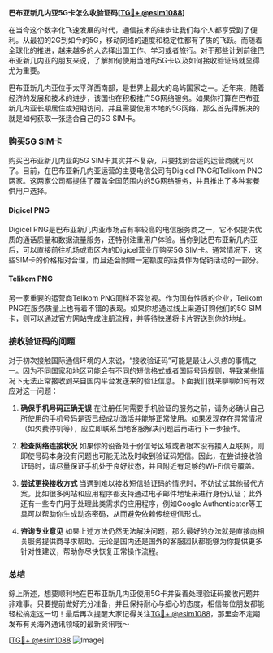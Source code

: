**巴布亚新几内亚5G卡怎么收验证码[[TG💪+ @esim1088](https://t.me/s/esim1088)]**

在当今这个数字化飞速发展的时代，通信技术的进步让我们每个人都享受到了便利。从最初的2G到如今的5G，移动网络的速度和稳定性都有了质的飞跃。而随着全球化的推进，越来越多的人选择出国工作、学习或者旅行。对于那些计划前往巴布亚新几内亚的朋友来说，了解如何使用当地的5G卡以及如何接收验证码就显得尤为重要。

巴布亚新几内亚位于太平洋西南部，是世界上最大的岛屿国家之一。近年来，随着经济的发展和技术的进步，该国也在积极推广5G网络服务。如果你打算在巴布亚新几内亚长期居住或短期访问，并且需要使用本地的5G网络，那么首先得解决的就是如何获取一张适合自己的5G SIM卡。

### 购买5G SIM卡

购买巴布亚新几内亚的5G SIM卡其实并不复杂，只要找到合适的运营商就可以了。目前，在巴布亚新几内亚运营的主要电信公司有Digicel PNG和Telikom PNG两家。这两家公司都提供了覆盖全国范围内的5G网络服务，并且推出了多种套餐供用户选择。

#### Digicel PNG
Digicel PNG是巴布亚新几内亚市场占有率较高的电信服务商之一，它不仅提供优质的通话质量和数据流量服务，还特别注重用户体验。当你到达巴布亚新几内亚后，可以直接前往机场或市区内的Digicel营业厅购买5G SIM卡。通常情况下，这些SIM卡的价格相对合理，而且还会附赠一定额度的话费作为促销活动的一部分。

#### Telikom PNG
另一家重要的运营商Telikom PNG同样不容忽视。作为国有性质的企业，Telikom PNG在服务质量上也有着不错的表现。如果你想通过线上渠道订购他们的5G SIM卡，则可以通过官方网站完成注册流程，并等待快递将卡片寄送到你的地址。

### 接收验证码的问题

对于初次接触国际通信环境的人来说，“接收验证码”可能是最让人头疼的事情之一。因为不同国家和地区可能会有不同的短信格式或者国际号码规则，导致某些情况下无法正常接收到来自国内平台发送来的验证信息。下面我们就来聊聊如何有效应对这一问题：

1. **确保手机号码正确无误**
   在注册任何需要手机验证的服务之前，请务必确认自己所使用的手机号码是否已经成功激活并能够正常使用。如果发现存在异常情况（如欠费停机等），应立即联系当地客服解决问题后再进行下一步操作。

2. **检查网络连接状况**
   如果你的设备处于弱信号区域或者根本没有接入互联网，则即使号码本身没有问题也可能无法及时收到验证码短信。因此，在尝试接收验证码时，请尽量保证手机处于良好状态，并且附近有足够的Wi-Fi信号覆盖。

3. **尝试更换接收方式**
   当遇到难以接收短信验证码的情况时，不妨试试其他替代方案。比如很多网站和应用程序都支持通过电子邮件地址来进行身份认证；此外还有一些专门用于处理此类需求的应用程序，例如Google Authenticator等工具可以帮助你生成动态密码，从而避免依赖传统短信形式。

4. **咨询专业意见**
   如果上述方法仍然无法解决问题，那么最好的办法就是直接向相关服务提供商寻求帮助。无论是国内还是国外的客服团队都能够为你提供更多针对性建议，帮助你尽快恢复正常操作流程。

### 总结

综上所述，想要顺利地在巴布亚新几内亚使用5G卡并妥善处理验证码接收问题并非难事。只要提前做好充分准备，并且保持耐心与细心的态度，相信每位朋友都能轻松搞定这一切！最后再次提醒大家记得关注[TG💪+ @esim1088](https://t.me/s/esim1088)，那里会不定期发布有关海外通讯领域的最新资讯哦～

[[TG💪+ @esim1088](https://t.me/s/esim1088) ![Image](https://i.postimg.cc/4NQfJmqS/Snipaste-2025-05-13-00-14-12.png)]